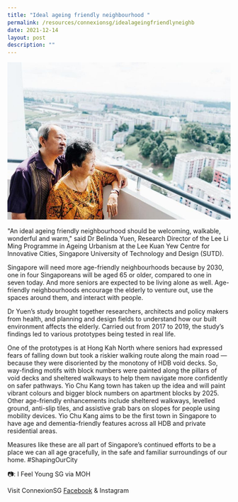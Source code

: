```yaml
---
title: "Ideal ageing friendly neighbourhood "
permalink: /resources/connexionsg/idealageingfriendlyneighb
date: 2021-12-14
layout: post
description: ""
---
```

![Alt text for image on Isomer site](/images/connexionsg/2021/263035124_6605496419492267_6418812458867501594_n.jpg)

"An ideal ageing friendly neighbourhood should be welcoming, walkable, wonderful and warm," said Dr Belinda Yuen, Research Director of the Lee Li Ming Programme in Ageing Urbanism at the Lee Kuan Yew Centre for Innovative Cities, Singapore University of Technology and Design (SUTD).

Singapore will need more age-friendly neighbourhoods because by 2030, one in four Singaporeans will be aged 65 or older, compared to one in seven today. And more seniors are expected to be living alone as well. Age-friendly neighbourhoods encourage the elderly to venture out, use the spaces around them, and interact with people. 

Dr Yuen’s study brought together researchers, architects and policy makers from health, and planning and design fields to understand how our built environment affects the elderly. Carried out from 2017 to 2019, the study’s findings led to various prototypes being tested in real life. 

One of the prototypes is at Hong Kah North where seniors had expressed fears of falling down but took a riskier walking route along the main road — because they were disoriented by the monotony of HDB void decks. So, way-finding motifs with block numbers were painted along the pillars of void decks and sheltered walkways to help them navigate more confidently on safer pathways.
Yio Chu Kang town has taken up the idea and will paint vibrant colours and bigger block numbers on apartment blocks by 2025. Other age-friendly enhancements include sheltered walkways, levelled ground, anti-slip tiles, and assistive grab bars on slopes for people using mobility devices. Yio Chu Kang aims to be the first town in Singapore to have age and dementia-friendly features across all HDB and private residential areas.

Measures like these are all part of Singapore’s continued efforts to be a place we can all age gracefully, in the safe and familiar surroundings of our home. #ShapingOurCity

📷: I Feel Young SG via MOH

Visit ConnexionSG [Facebook](https://www.facebook.com/ConnexionSG) & Instagram